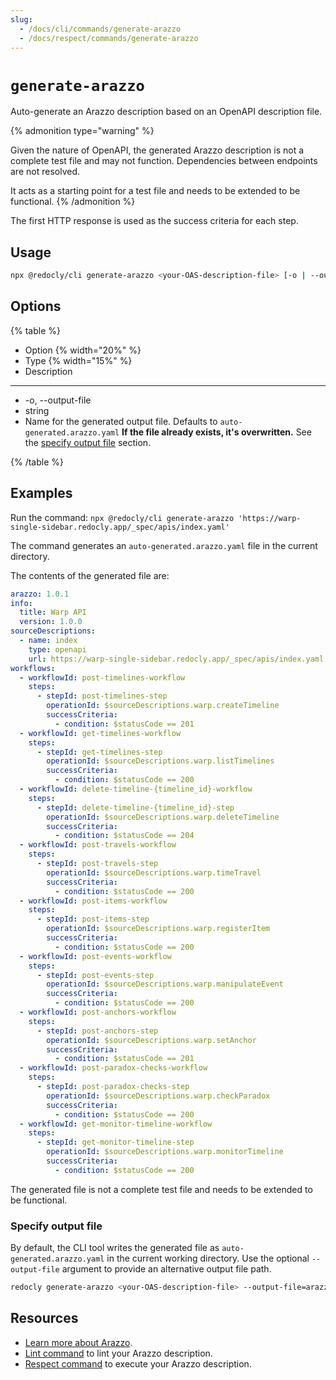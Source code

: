 ```yaml
---
slug:
  - /docs/cli/commands/generate-arazzo
  - /docs/respect/commands/generate-arazzo
---
```


# `generate-arazzo`

Auto-generate an Arazzo description based on an OpenAPI description file.

{% admonition type="warning" %}

Given the nature of OpenAPI, the generated Arazzo description is not a complete test file and may not function. Dependencies between endpoints are not resolved.

It acts as a starting point for a test file and needs to be extended to be functional.
{% /admonition %}

The first HTTP response is used as the success criteria for each step.

## Usage

```sh
npx @redocly/cli generate-arazzo <your-OAS-description-file> [-o | --output-file]
```

## Options

{% table %}

- Option {% width="20%" %}
- Type {% width="15%" %}
- Description

---

- -o, --output-file
- string
- Name for the generated output file. Defaults to `auto-generated.arazzo.yaml` **If the file already exists, it's overwritten.** See the [specify output file](#specify-output-file) section.

{% /table %}

## Examples

Run the command: `npx @redocly/cli generate-arazzo 'https://warp-single-sidebar.redocly.app/_spec/apis/index.yaml'`

The command generates an `auto-generated.arazzo.yaml` file in the current directory.

The contents of the generated file are:

```yaml {% title="auto-generated.arazzo.yaml" %}
arazzo: 1.0.1
info:
  title: Warp API
  version: 1.0.0
sourceDescriptions:
  - name: index
    type: openapi
    url: https://warp-single-sidebar.redocly.app/_spec/apis/index.yaml
workflows:
  - workflowId: post-timelines-workflow
    steps:
      - stepId: post-timelines-step
        operationId: $sourceDescriptions.warp.createTimeline
        successCriteria:
          - condition: $statusCode == 201
  - workflowId: get-timelines-workflow
    steps:
      - stepId: get-timelines-step
        operationId: $sourceDescriptions.warp.listTimelines
        successCriteria:
          - condition: $statusCode == 200
  - workflowId: delete-timeline-{timeline_id}-workflow
    steps:
      - stepId: delete-timeline-{timeline_id}-step
        operationId: $sourceDescriptions.warp.deleteTimeline
        successCriteria:
          - condition: $statusCode == 204
  - workflowId: post-travels-workflow
    steps:
      - stepId: post-travels-step
        operationId: $sourceDescriptions.warp.timeTravel
        successCriteria:
          - condition: $statusCode == 200
  - workflowId: post-items-workflow
    steps:
      - stepId: post-items-step
        operationId: $sourceDescriptions.warp.registerItem
        successCriteria:
          - condition: $statusCode == 200
  - workflowId: post-events-workflow
    steps:
      - stepId: post-events-step
        operationId: $sourceDescriptions.warp.manipulateEvent
        successCriteria:
          - condition: $statusCode == 200
  - workflowId: post-anchors-workflow
    steps:
      - stepId: post-anchors-step
        operationId: $sourceDescriptions.warp.setAnchor
        successCriteria:
          - condition: $statusCode == 201
  - workflowId: post-paradox-checks-workflow
    steps:
      - stepId: post-paradox-checks-step
        operationId: $sourceDescriptions.warp.checkParadox
        successCriteria:
          - condition: $statusCode == 200
  - workflowId: get-monitor-timeline-workflow
    steps:
      - stepId: get-monitor-timeline-step
        operationId: $sourceDescriptions.warp.monitorTimeline
        successCriteria:
          - condition: $statusCode == 200
```

The generated file is not a complete test file and needs to be extended to be functional.

### Specify output file

By default, the CLI tool writes the generated file as `auto-generated.arazzo.yaml` in the current working directory. Use the optional `--output-file` argument to provide an alternative output file path.

```bash Command
redocly generate-arazzo <your-OAS-description-file> --output-file=arazzo-custom.yaml
```

## Resources

- [Learn more about Arazzo](/learn/arazzo/what-is-arazzo).
- [Lint command](./lint.md) to lint your Arazzo description.
- [Respect command](./respect.md) to execute your Arazzo description.
